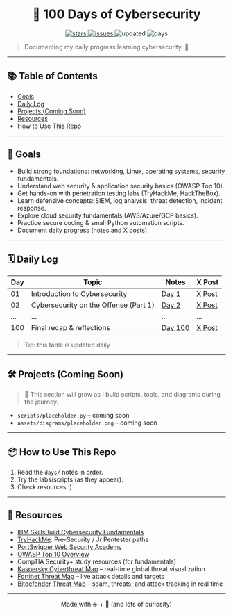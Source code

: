 <h1 align="center">🔐 100 Days of Cybersecurity</h1>

<p align="center">
  <a href="https://github.com/nahidmrdl/100-days-of-cybersecurity/stargazers">
    <img alt="stars" src="https://img.shields.io/github/stars/nahidmrdl/100-days-of-cybersecurity?style=flat">
  </a>
  <a href="https://github.com/nahidmrdl/100-days-of-cybersecurity/issues">
    <img alt="issues" src="https://img.shields.io/github/issues/nahidmrdl/100-days-of-cybersecurity">
  </a>
  <img alt="updated" src="https://img.shields.io/badge/updated-today-success">
  <img alt="days" src="https://img.shields.io/badge/days-100-blue">
</p>

> Documenting my daily progress learning cybersecurity. 🚀

---

## 📚 Table of Contents
- [Goals](#-goals)
- [Daily Log](#-daily-log)
- [Projects (Coming Soon)](#-projects-coming-soon)
- [Resources](#-resources)
- [How to Use This Repo](#-how-to-use-this-repo)

---

## 🎯 Goals
- Build strong foundations: networking, Linux, operating systems, security fundamentals.  
- Understand web security & application security basics (OWASP Top 10).  
- Get hands-on with penetration testing labs (TryHackMe, HackTheBox).  
- Learn defensive concepts: SIEM, log analysis, threat detection, incident response.  
- Explore cloud security fundamentals (AWS/Azure/GCP basics).  
- Practice secure coding & small Python automation scripts.  
- Document daily progress (notes and X posts).  
---

## 🗓️ Daily Log

| Day | Topic | Notes | X Post |
|-----|-------|-------|-------|
| 01  | Introduction to Cybersecurity | [Day 1](days/Day01.md) | [X Post](https://x.com/checkthenews0/status/1960006315981635805) |
| 02  | Cybersecurity on the Offense (Part 1) | [Day 2](days/Day02.md) | [X Post](https://x.com/checkthenews0/status/1960006315981635805) |
| ... | ...   | ...   | ...   |
| 100 | Final recap & reflections | [Day 100](days/Day100.md) | [X Post](https://x.com/checkthenews0/status/1960006315981635805) |


> Tip: this table is updated daily

---

## 🛠️ Projects (Coming Soon)
> 🚧 This section will grow as I build scripts, tools, and diagrams during the journey.  

- `scripts/placeholder.py` – coming soon  
- `assets/diagrams/placeholder.png` – coming soon  

---

## 📦 How to Use This Repo
1. Read the `days/` notes in order.  
2. Try the labs/scripts (as they appear).  
3. Check resources :) 

---

## 🔗 Resources
- [IBM SkillsBuild Cybersecurity Fundamentals](https://skills.yourlearning.ibm.com/activity/PLAN-4FB8400F05FC?ngo-id=0302&_gl=1*1ncy9yg*_ga*MTc2MjQzOTQ5MS4xNzU2MTE0MjE2*_ga_FYECCCS21D*czE3NTYxMzY0OTckbzMkZzAkdDE3NTYxMzY1MDUkajUyJGwwJGgw)
- [TryHackMe](https://tryhackme.com): Pre-Security / Jr Pentester paths  
- [PortSwigger Web Security Academy](https://portswigger.net/web-security)  
- [OWASP Top 10 Overview](https://owasp.org/Top10/)  
- CompTIA Security+ study resources (for fundamentals)  
- [Kaspersky Cyberthreat Map](https://cybermap.kaspersky.com) – real-time global threat visualization  
- [Fortinet Threat Map](https://threatmap.fortiguard.com) – live attack details and targets  
- [Bitdefender Threat Map](https://threatmap.bitdefender.com) – spam, threats, and attack tracking in real time  
---

<p align="center">Made with ☕ + 🐧 (and lots of curiosity)</p>
